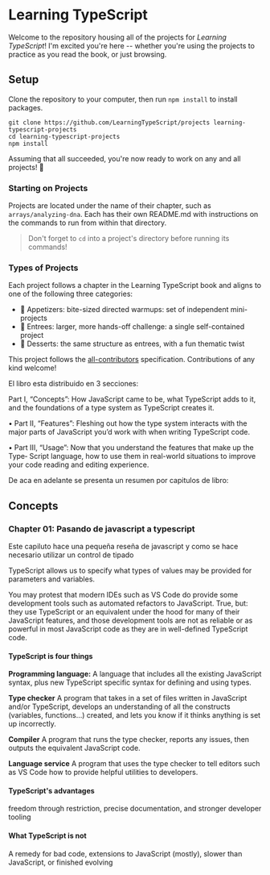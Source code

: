 <!-- prettier-ignore-start -->
<!-- markdownlint-disable -->

<!-- markdownlint-restore -->
<!-- prettier-ignore-end -->
# Learning TypeScript

Welcome to the repository housing all of the projects for _Learning TypeScript_!
I'm excited you're here -- whether you're using the projects to practice as you read the book, or just browsing.

## Setup

Clone the repository to your computer, then run `npm install` to install packages.

```shell
git clone https://github.com/LearningTypeScript/projects learning-typescript-projects
cd learning-typescript-projects
npm install
```

Assuming that all succeeded, you're now ready to work on any and all projects! 🚀

### Starting on Projects

<!-- TODO: switch to the first project they'd ever need to work on -->

Projects are located under the name of their chapter, such as `arrays/analyzing-dna`.
Each has their own README.md with instructions on the commands to run from within that directory.

> Don't forget to `cd` into a project's directory before running its commands!

### Types of Projects

Each project follows a chapter in the Learning TypeScript book and aligns to one of the following three categories:

- 🥗 Appetizers: bite-sized directed warmups: set of independent mini-projects
- 🍲 Entrees: larger, more hands-off challenge: a single self-contained project
- 🍰 Desserts: the same structure as entrees, with a fun thematic twist

<!-- ALL-CONTRIBUTORS-LIST:END -->

This project follows the [all-contributors](https://github.com/all-contributors/all-contributors) specification. Contributions of any kind welcome!

El libro esta distribuido en 3 secciones:

Part I, “Concepts”: How JavaScript came to be, what TypeScript adds to it, and
the foundations of a type system as TypeScript creates it.

• Part II, “Features”: Fleshing out how the type system interacts with the major
parts of JavaScript you’d work with when writing TypeScript code.

• Part III, “Usage”: Now that you understand the features that make up the Type‐
Script language, how to use them in real-world situations to improve your code
reading and editing experience.

De aca en adelante se presenta un resumen por capitulos de libro:

## Concepts

### Chapter 01: Pasando de javascript a typescript

Este capiluto hace una pequeña reseña de javascript y como se hace necesario utilizar un control de tipado

TypeScript allows us to specify what types of values may be provided for parameters and variables.

You may protest that modern IDEs such as VS Code do provide some development tools such as automated refactors to JavaScript. True, but: they use TypeScript or an equivalent under the hood for many of their JavaScript features, and those development tools are not as reliable or as powerful in most JavaScript code as they are in well-defined TypeScript code.

#### TypeScript is four things

**Programming language:**
A language that includes all the existing JavaScript syntax, plus new TypeScript specific syntax for defining and using types.

**Type checker**
A program that takes in a set of files written in JavaScript and/or TypeScript,
develops an understanding of all the constructs (variables, functions…) created,
and lets you know if it thinks anything is set up incorrectly.

**Compiler**
A program that runs the type checker, reports any issues, then outputs the
equivalent JavaScript code.

**Language service**
A program that uses the type checker to tell editors such as VS Code how to
provide helpful utilities to developers.

#### TypeScript's advantages

freedom through restriction, precise documentation, and stronger developer tooling

#### What TypeScript is not

A remedy for bad code, extensions to JavaScript (mostly), slower than JavaScript, or finished evolving
